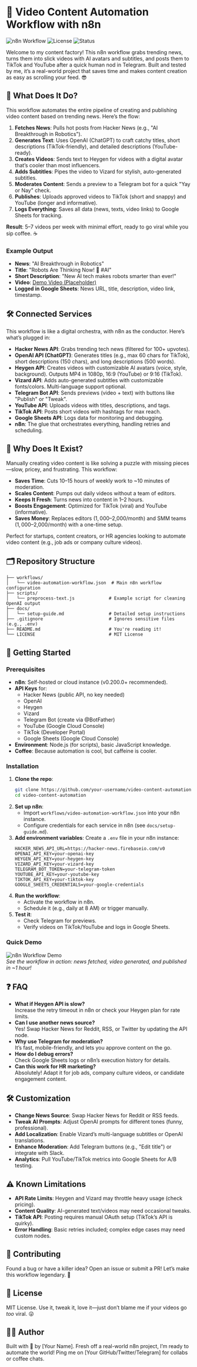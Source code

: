 # 🎥 Video Content Automation Workflow with n8n

![n8n Workflow](https://img.shields.io/badge/n8n-Automation-blue) ![License](https://img.shields.io/badge/license-MIT-green) ![Status](https://img.shields.io/badge/status-awesome-orange)

Welcome to my content factory! This n8n workflow grabs trending news, turns them into slick videos with AI avatars and subtitles, and posts them to TikTok and YouTube after a quick human nod in Telegram. Built and tested by me, it’s a real-world project that saves time and makes content creation as easy as scrolling your feed. 😎

## 📖 What Does It Do?

This workflow automates the entire pipeline of creating and publishing video content based on trending news. Here’s the flow:

1. **Fetches News**: Pulls hot posts from Hacker News (e.g., "AI Breakthrough in Robotics").
2. **Generates Text**: Uses OpenAI (ChatGPT) to craft catchy titles, short descriptions (TikTok-friendly), and detailed descriptions (YouTube-ready).
3. **Creates Videos**: Sends text to Heygen for videos with a digital avatar that’s cooler than most influencers.
4. **Adds Subtitles**: Pipes the video to Vizard for stylish, auto-generated subtitles.
5. **Moderates Content**: Sends a preview to a Telegram bot for a quick "Yay or Nay" check.
6. **Publishes**: Uploads approved videos to TikTok (short and snappy) and YouTube (longer and informative).
7. **Logs Everything**: Saves all data (news, texts, video links) to Google Sheets for tracking.

**Result**: 5–7 videos per week with minimal effort, ready to go viral while you sip coffee. ☕

### Example Output
- **News**: "AI Breakthrough in Robotics"
- **Title**: "Robots Are Thinking Now! 🤖 #AI"
- **Short Description**: "New AI tech makes robots smarter than ever!"
- **Video**: [Demo Video (Placeholder)](https://example.com/demo-video.mp4)
- **Logged in Google Sheets**: News URL, title, description, video link, timestamp.

## 🛠️ Connected Services

This workflow is like a digital orchestra, with n8n as the conductor. Here’s what’s plugged in:

- **Hacker News API**: Grabs trending tech news (filtered for 100+ upvotes).
- **OpenAI API (ChatGPT)**: Generates titles (e.g., max 60 chars for TikTok), short descriptions (150 chars), and long descriptions (500 words).
- **Heygen API**: Creates videos with customizable AI avatars (voice, style, background). Outputs MP4 in 1080p, 16:9 (YouTube) or 9:16 (TikTok).
- **Vizard API**: Adds auto-generated subtitles with customizable fonts/colors. Multi-language support optional.
- **Telegram Bot API**: Sends previews (video + text) with buttons like "Publish" or "Tweak".
- **YouTube API**: Uploads videos with titles, descriptions, and tags.
- **TikTok API**: Posts short videos with hashtags for max reach.
- **Google Sheets API**: Logs data for monitoring and debugging.
- **n8n**: The glue that orchestrates everything, handling retries and scheduling.

## 🎯 Why Does It Exist?

Manually creating video content is like solving a puzzle with missing pieces—slow, pricey, and frustrating. This workflow:
- **Saves Time**: Cuts 10–15 hours of weekly work to ~10 minutes of moderation.
- **Scales Content**: Pumps out daily videos without a team of editors.
- **Keeps It Fresh**: Turns news into content in 1–2 hours.
- **Boosts Engagement**: Optimized for TikTok (viral) and YouTube (informative).
- **Saves Money**: Replaces editors ($1,000–$2,000/month) and SMM teams ($1,000–$2,000/month) with a one-time setup.

Perfect for startups, content creators, or HR agencies looking to automate video content (e.g., job ads or company culture videos).

## 🗂️ Repository Structure

```
├── workflows/
│   └── video-automation-workflow.json  # Main n8n workflow configuration
├── scripts/
│   └── preprocess-text.js             # Example script for cleaning OpenAI output
├── docs/
│   └── setup-guide.md                 # Detailed setup instructions
├── .gitignore                         # Ignores sensitive files (e.g., .env)
├── README.md                          # You're reading it!
└── LICENSE                            # MIT License
```

## 🚀 Getting Started

### Prerequisites
- **n8n**: Self-hosted or cloud instance (v0.200.0+ recommended).
- **API Keys** for:
  - Hacker News (public API, no key needed)
  - OpenAI
  - Heygen
  - Vizard
  - Telegram Bot (create via @BotFather)
  - YouTube (Google Cloud Console)
  - TikTok (Developer Portal)
  - Google Sheets (Google Cloud Console)
- **Environment**: Node.js (for scripts), basic JavaScript knowledge.
- **Coffee**: Because automation is cool, but caffeine is cooler.

### Installation
1. **Clone the repo**:
   ```bash
   git clone https://github.com/your-username/video-content-automation.git
   cd video-content-automation
   ```
2. **Set up n8n**:
   - Import `workflows/video-automation-workflow.json` into your n8n instance.
   - Configure credentials for each service in n8n (see `docs/setup-guide.md`).
3. **Add environment variables**:
   Create a `.env` file in your n8n instance:
   ```env
   HACKER_NEWS_API_URL=https://hacker-news.firebaseio.com/v0
   OPENAI_API_KEY=your-openai-key
   HEYGEN_API_KEY=your-heygen-key
   VIZARD_API_KEY=your-vizard-key
   TELEGRAM_BOT_TOKEN=your-telegram-token
   YOUTUBE_API_KEY=your-youtube-key
   TIKTOK_API_KEY=your-tiktok-key
   GOOGLE_SHEETS_CREDENTIALS=your-google-credentials
   ```
4. **Run the workflow**:
   - Activate the workflow in n8n.
   - Schedule it (e.g., daily at 8 AM) or trigger manually.
5. **Test it**:
   - Check Telegram for previews.
   - Verify videos on TikTok/YouTube and logs in Google Sheets.

### Quick Demo
![n8n Workflow Demo](https://example.com/demo.gif)  
*See the workflow in action: news fetched, video generated, and published in ~1 hour!*

## ❓ FAQ

- **What if Heygen API is slow?**  
  Increase the retry timeout in n8n or check your Heygen plan for rate limits.
- **Can I use another news source?**  
  Yes! Swap Hacker News for Reddit, RSS, or Twitter by updating the API node.
- **Why use Telegram for moderation?**  
  It’s fast, mobile-friendly, and lets you approve content on the go.
- **How do I debug errors?**  
  Check Google Sheets logs or n8n’s execution history for details.
- **Can this work for HR marketing?**  
  Absolutely! Adapt it for job ads, company culture videos, or candidate engagement content.

## 🛠️ Customization

- **Change News Source**: Swap Hacker News for Reddit or RSS feeds.
- **Tweak AI Prompts**: Adjust OpenAI prompts for different tones (funny, professional).
- **Add Localization**: Enable Vizard’s multi-language subtitles or OpenAI translations.
- **Enhance Moderation**: Add Telegram buttons (e.g., "Edit title") or integrate with Slack.
- **Analytics**: Pull YouTube/TikTok metrics into Google Sheets for A/B testing.

## ⚠️ Known Limitations
- **API Rate Limits**: Heygen and Vizard may throttle heavy usage (check pricing).
- **Content Quality**: AI-generated text/videos may need occasional tweaks.
- **TikTok API**: Posting requires manual OAuth setup (TikTok’s API is quirky).
- **Error Handling**: Basic retries included; complex edge cases may need custom nodes.

## 🤝 Contributing
Found a bug or have a killer idea? Open an issue or submit a PR! Let’s make this workflow legendary. 🙌

## 📜 License
MIT License. Use it, tweak it, love it—just don’t blame me if your videos go *too* viral. 😜

## 🙋‍♀️ Author
Built with 💖 by [Your Name]. Fresh off a real-world n8n project, I’m ready to automate the world! Ping me on [Your GitHub/Twitter/Telegram] for collabs or coffee chats.